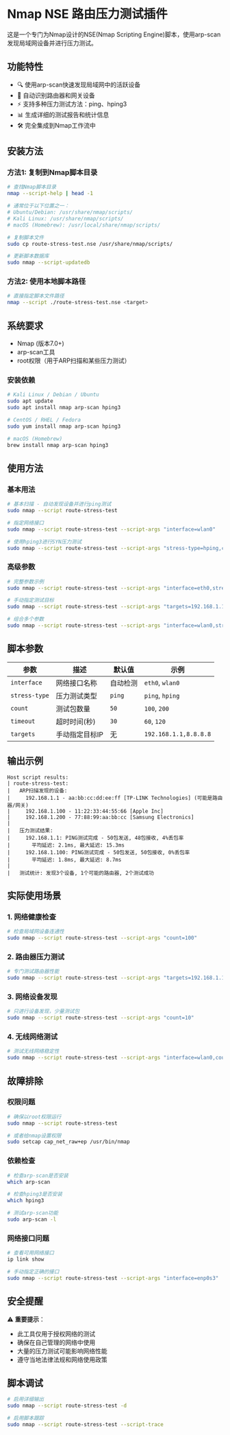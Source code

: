 # Nmap NSE 路由压力测试插件

这是一个专门为Nmap设计的NSE(Nmap Scripting Engine)脚本，使用arp-scan发现局域网设备并进行压力测试。

## 功能特性

- 🔍 使用arp-scan快速发现局域网中的活跃设备
- 🎯 自动识别路由器和网关设备
- ⚡ 支持多种压力测试方法：ping、hping3
- 📊 生成详细的测试报告和统计信息
- 🛠️ 完全集成到Nmap工作流中

## 安装方法

### 方法1: 复制到Nmap脚本目录

```bash
# 查找Nmap脚本目录
nmap --script-help | head -1

# 通常位于以下位置之一：
# Ubuntu/Debian: /usr/share/nmap/scripts/
# Kali Linux: /usr/share/nmap/scripts/
# macOS (Homebrew): /usr/local/share/nmap/scripts/

# 复制脚本文件
sudo cp route-stress-test.nse /usr/share/nmap/scripts/

# 更新脚本数据库
sudo nmap --script-updatedb
```

### 方法2: 使用本地脚本路径

```bash
# 直接指定脚本文件路径
nmap --script ./route-stress-test.nse <target>
```

## 系统要求

- Nmap (版本7.0+)
- arp-scan工具
- root权限（用于ARP扫描和某些压力测试）

### 安装依赖

```bash
# Kali Linux / Debian / Ubuntu
sudo apt update
sudo apt install nmap arp-scan hping3

# CentOS / RHEL / Fedora
sudo yum install nmap arp-scan hping3

# macOS (Homebrew)
brew install nmap arp-scan hping3
```

## 使用方法

### 基本用法

```bash
# 基本扫描 - 自动发现设备并进行ping测试
sudo nmap --script route-stress-test

# 指定网络接口
sudo nmap --script route-stress-test --script-args "interface=wlan0"

# 使用hping3进行SYN压力测试
sudo nmap --script route-stress-test --script-args "stress-type=hping,count=100"
```

### 高级参数

```bash
# 完整参数示例
sudo nmap --script route-stress-test --script-args "interface=eth0,stress-type=ping,count=200,timeout=60"

# 手动指定测试目标
sudo nmap --script route-stress-test --script-args "targets=192.168.1.1,192.168.1.254"

# 组合多个参数
sudo nmap --script route-stress-test --script-args "interface=wlan0,stress-type=hping,count=50,timeout=30"
```

## 脚本参数

| 参数 | 描述 | 默认值 | 示例 |
|------|------|--------|------|
| `interface` | 网络接口名称 | 自动检测 | `eth0`, `wlan0` |
| `stress-type` | 压力测试类型 | `ping` | `ping`, `hping` |
| `count` | 测试包数量 | `50` | `100`, `200` |
| `timeout` | 超时时间(秒) | `30` | `60`, `120` |
| `targets` | 手动指定目标IP | 无 | `192.168.1.1,8.8.8.8` |

## 输出示例

```
Host script results:
| route-stress-test:
|   ARP扫描发现的设备:
|     192.168.1.1 - aa:bb:cc:dd:ee:ff [TP-LINK Technologies] (可能是路由器/网关)
|     192.168.1.100 - 11:22:33:44:55:66 [Apple Inc]
|     192.168.1.200 - 77:88:99:aa:bb:cc [Samsung Electronics]
|   
|   压力测试结果:
|     192.168.1.1: PING测试完成 - 50包发送, 48包接收, 4%丢包率
|       平均延迟: 2.1ms, 最大延迟: 15.3ms
|     192.168.1.100: PING测试完成 - 50包发送, 50包接收, 0%丢包率
|       平均延迟: 1.8ms, 最大延迟: 8.7ms
|   
|   测试统计: 发现3个设备, 1个可能的路由器, 2个测试成功
```

## 实际使用场景

### 1. 网络健康检查
```bash
# 检查局域网设备连通性
sudo nmap --script route-stress-test --script-args "count=100"
```

### 2. 路由器压力测试
```bash
# 专门测试路由器性能
sudo nmap --script route-stress-test --script-args "targets=192.168.1.1,stress-type=hping,count=500"
```

### 3. 网络设备发现
```bash
# 只进行设备发现，少量测试包
sudo nmap --script route-stress-test --script-args "count=10"
```

### 4. 无线网络测试
```bash
# 测试无线网络稳定性
sudo nmap --script route-stress-test --script-args "interface=wlan0,count=200,timeout=120"
```

## 故障排除

### 权限问题
```bash
# 确保以root权限运行
sudo nmap --script route-stress-test

# 或者给nmap设置权限
sudo setcap cap_net_raw+ep /usr/bin/nmap
```

### 依赖检查
```bash
# 检查arp-scan是否安装
which arp-scan

# 检查hping3是否安装
which hping3

# 测试arp-scan功能
sudo arp-scan -l
```

### 网络接口问题
```bash
# 查看可用网络接口
ip link show

# 手动指定正确的接口
sudo nmap --script route-stress-test --script-args "interface=enp0s3"
```

## 安全提醒

⚠️ **重要提示**：
- 此工具仅用于授权网络的测试
- 确保在自己管理的网络中使用
- 大量的压力测试可能影响网络性能
- 遵守当地法律法规和网络使用政策

## 脚本调试

```bash
# 启用详细输出
sudo nmap --script route-stress-test -d

# 启用脚本跟踪
sudo nmap --script route-stress-test --script-trace
```